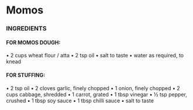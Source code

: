 # Momos
### INGREDIENTS


#### FOR MOMOS DOUGH:

•	2 cups wheat flour / atta
•	2 tsp oil
•	salt to taste
•	water as required, to knead


#### FOR STUFFING:

•	2 tsp oil
•	2 cloves garlic, finely chopped
•	1 onion, finely chopped
•	2 cups cabbage, shredded
•	1 carrot, grated
•	1 tbsp vinegar
•	½ tsp pepper, crushed
•	1 tbsp soy sauce
•	1 tbsp chilli sauce
•	salt to taste
